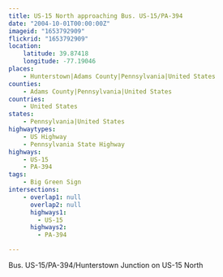```yaml
---
title: US-15 North approaching Bus. US-15/PA-394
date: "2004-10-01T00:00:00Z"
imageid: "1653792909"
flickrid: "1653792909"
location:
    latitude: 39.87418
    longitude: -77.19046
places:
    - Hunterstown|Adams County|Pennsylvania|United States
counties:
    - Adams County|Pennsylvania|United States
countries:
    - United States
states:
    - Pennsylvania|United States
highwaytypes:
    - US Highway
    - Pennsylvania State Highway
highways:
    - US-15
    - PA-394
tags:
    - Big Green Sign
intersections:
    - overlap1: null
      overlap2: null
      highways1:
        - US-15
      highways2:
        - PA-394

---
```

Bus. US-15/PA-394/Hunterstown Junction on US-15 North
